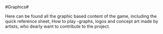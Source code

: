 #Graphics#

Here can be found all the graphic based content of the game, including the quick reference sheet, How to play -graphs, logos and concept art made by artists, who dearly want to contribute to the project.
